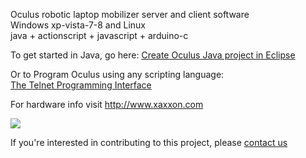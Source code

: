Oculus robotic laptop mobilizer server and client software <br>
Windows xp-vista-7-8 and Linux <br>
java + actionscript + javascript + arduino-c <br>

To get started in Java, go here: <a href='http://code.google.com/p/oculus/wiki/Creating_java_project_in_eclipse'>Create Oculus Java project in Eclipse</a>

Or to Program Oculus using any scripting language:<br>
<a href='http://www.xaxxon.com/docs/view?f=telnet_interface'>The Telnet Programming Interface</a>

For hardware info visit <a href='http://www.xaxxon.com'>http://www.xaxxon.com</a><br>

<img src='http://oculus.googlecode.com/files/oculus_and_dock.jpg' />

If you're interested in contributing to this project, please <a href='http://www.xaxxon.com/xaxxon/contact'>contact us</a>